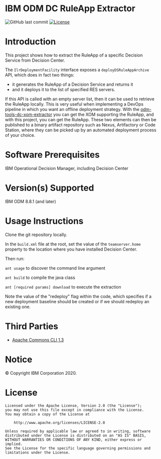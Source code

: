 # IBM ODM DC RuleApp Extractor

![GitHub last commit](https://img.shields.io/github/last-commit/ODMDev/odm-tools-dc-ruleapp-extractor)
[![License](https://img.shields.io/badge/License-Apache%202.0-blue.svg)](https://opensource.org/licenses/Apache-2.0)


Introduction
==============
This project shows how to extract the RuleApp of a specific Decision Service from Decision Center.

The `IlrDeploymentFacility` interface exposes a `deployDSRuleAppArchive` API, which does in fact two things:
- it generates the RuleApp of a Decision Service and returns it
- and it deploys it to the list of specified RES servers.

If this API is called with an empty server list, then it can be used to retrieve the RuleApp locally.
This is very useful when implementing a DevOps pipeline in which you want an offline deployment strategy.
With the [odm-tools-dc-xom-extractor](https://github.com/ODMDev/odm-tools-dc-xom-extractor) you can get the XOM supporting the RuleApp, and with this project, you can get the RuleApp.
These two elements can then be published to a binary artifact repository such as Nexus, Artifactory or Code Station, where they can be picked up by an automated deployment process of your choice.


Software Prerequisites
========================
IBM Operational Decision Manager, including Decision Center

Version(s) Supported
======================
IBM ODM 8.8.1 (and later)

Usage Instructions
===================
Clone the git repository locally.

In the `build.xml` file at the root, set the value of the `teamserver.home` property to the location where you have installed Decision Center.

Then run:

`ant usage` to discover the command line argument

`ant build` to compile the java class

`ant [required params] download` to execute the extraction

Note the value of the "redeploy" flag within the code, which specifies if a new deployment baseline should be created or if we should redeploy an existing one.

Third Parties
====================
- [Apache Commons CLI 1.3](https://commons.apache.org/proper/commons-cli/index.html)


# Notice
© Copyright IBM Corporation 2020.

# License
```text
Licensed under the Apache License, Version 2.0 (the "License");
you may not use this file except in compliance with the License.
You may obtain a copy of the License at

    http://www.apache.org/licenses/LICENSE-2.0

Unless required by applicable law or agreed to in writing, software
distributed under the License is distributed on an "AS IS" BASIS,
WITHOUT WARRANTIES OR CONDITIONS OF ANY KIND, either express or implied.
See the License for the specific language governing permissions and
limitations under the License.
````
